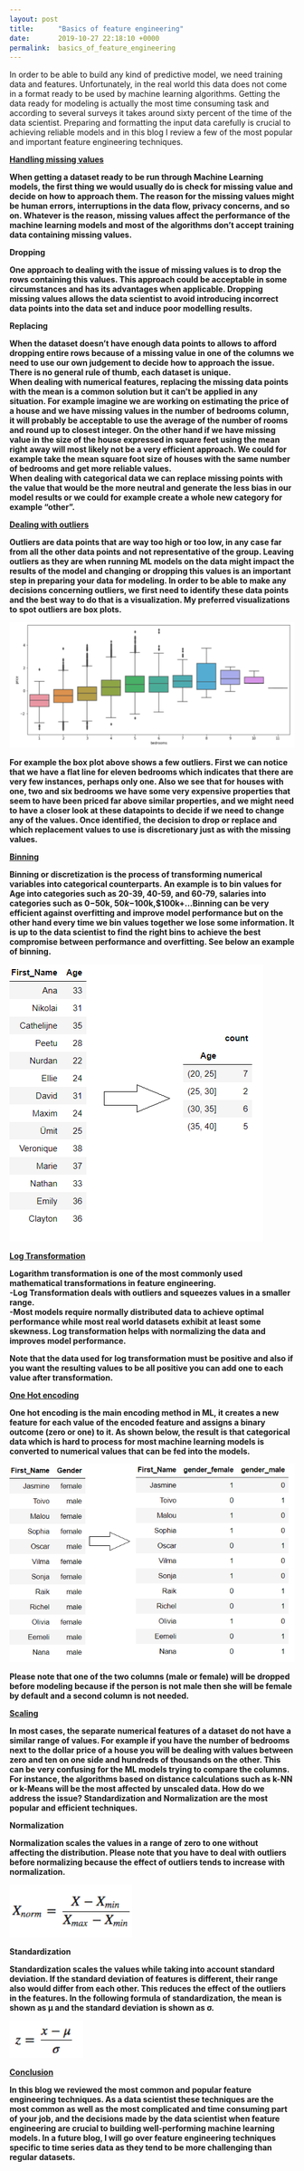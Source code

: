 ```yaml
---
layout: post
title:      "Basics of feature engineering"
date:       2019-10-27 22:18:10 +0000
permalink:  basics_of_feature_engineering
---
```



In order to be able to build any kind of predictive model, we need training data and features. Unfortunately, in the real world this data does not come in a format ready to be used by machine learning algorithms. Getting the data ready for modeling is actually the most time consuming task and according to several surveys it takes around sixty percent of the time of the data scientist. Preparing and formatting the input data carefully is crucial to achieving reliable models and in this blog I review a few of the most popular and important feature engineering techniques. 

<b><u>Handling missing values</u><b>

When getting a dataset ready to be run through Machine Learning models, the first thing we would usually do is check for missing value and decide on how to approach them. The reason for the missing values might be human errors, interruptions in the data flow, privacy concerns, and so on. Whatever is the reason, missing values affect the performance of the machine learning models and most of the algorithms don’t accept training data containing missing values. 

<b>          Dropping<b>

One approach to dealing with the issue of missing values is to drop the rows containing this values. This approach could be acceptable in some circumstances and has its advantages when applicable. Dropping missing values allows the data scientist to avoid introducing incorrect data points into the data set and induce poor modelling results. 


<b>          Replacing<b>

When the dataset doesn’t have enough data points to allows to afford dropping entire rows because of a missing value in one of the columns we need to use our own judgement to decide how to approach the issue. There is no general rule of thumb, each dataset is unique.<br>
When dealing with numerical features, replacing the missing data points with the mean is a common solution but it can’t be applied in any situation. For example imagine we are working on estimating the price of a house and we have missing values in the number of bedrooms column, it will probably be acceptable to use the average of the number of rooms and round up to closest integer. On the other hand if we have missing value in the size of the house expressed in square feet using the mean right away will most likely not be a very efficient approach. We could for example take the mean square foot size of houses with the same number of bedrooms and get more reliable values.<br>
When dealing with categorical data we can replace missing points with the value that would be the more neutral and generate the less bias in our model results or we could for example create a whole new category for example “other”.


<b><u>Dealing with outliers</u><b>

Outliers are data points that are way too high or too low, in any case far from all the other data points and not representative of the group. Leaving outliers as they are when running ML models on the data might impact the results of the model and changing or dropping this values is an important step in preparing your data for modeling. In order to be able to make any decisions concerning outliers, we first need to identify these data points and the best way to do that is a visualization. My preferred visualizations to spot outliers are box plots. 

![](img/51.png)

For example the box plot above shows a few outliers. First we can notice that we have a flat line for eleven bedrooms which indicates that there are very few instances, perhaps only one. Also we see that for houses with one, two and six bedrooms we have some very expensive properties that seem to have been priced far above similar properties, and we might need to have a closer look at these datapoints to decide if we need to change any of the values. Once identified, the decision to drop or replace and which replacement values to use is discretionary just as with the missing values. 

<b><u>Binning</u><b>

Binning or discretization is the process of transforming numerical variables into categorical counterparts. An example is to bin values for Age into categories such as 20-39, 40-59, and 60-79, salaries into categories such as $0-$50k, $50k-$100k,$100k+…Binning can be very efficient against overfitting and improve model performance but on the other hand every time we bin values together we lose some information. It is up to the data scientist to find the right bins to achieve the best compromise between performance and overfitting. See below an example of binning. 


![](img/52.png)

<b><u>Log Transformation</u><b>

Logarithm transformation is one of the most commonly used mathematical transformations in feature engineering.<br>
          -Log Transformation deals with outliers and squeezes values in a smaller range.<br>
          -Most models require normally distributed data to achieve optimal performance while most real world datasets exhibit at least some skewness. Log transformation helps with normalizing the data and improves model performance.<br>

Note that the data used for log transformation must be positive and also if you want the resulting values to be all positive you can add one to each value after transformation. 



<b><u>One Hot encoding</u><b>

One hot encoding is the main encoding method in ML, it creates a new feature for each value of the encoded feature and assigns a binary outcome (zero or one) to it. As shown below, the result is that categorical data which is hard to process for most machine learning models is converted to numerical values that can be fed into the models. 

![](img/53.png)

Please note that one of the two columns (male or female) will be dropped before modeling because if the person is not male then she will be female by default and a second column is not needed.


<b><u>Scaling</u><b>

In most cases, the separate numerical features of a dataset do not have a similar range of values. For example if you have the number of bedrooms next to the dollar price of a house you will be dealing with values between zero and ten on one side and hundreds of thousands on the other. This can be very confusing for the ML models trying to compare the columns. For instance, the algorithms based on distance calculations such as k-NN or k-Means  will be the most affected by unscaled data. How do we address the issue? Standardization and Normalization are the most popular and efficient techniques. 



<b>          Normalization<b>

Normalization scales the values in a range of zero to one without affecting the distribution. Please note that you have to deal with outliers before normalizing because the effect of outliers tends to increase with normalization.

![](img/54.png)

<b>          Standardization<b>

Standardization scales the values while taking into account standard deviation. If the standard deviation of features is different, their range also would differ from each other. This reduces the effect of the outliers in the features.
In the following formula of standardization, the mean is shown as μ and the standard deviation is shown as σ.

![](img/55.png)

<b><u>Conclusion</u><b>

In this blog we reviewed the most common and popular feature engineering techniques. As a data scientist these techniques are the most common as well as the most complicated and time consuming part of your job, and the decisions made by the data scientist when feature engineering  are crucial to building well-performing machine learning models. In a future blog, I will go over feature engineering techniques specific to time series data as they tend to be more challenging than regular datasets.  

